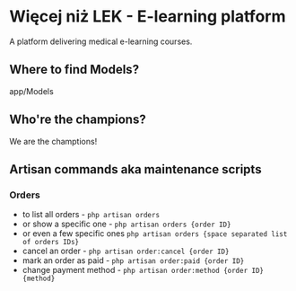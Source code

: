 # Więcej niż LEK - E-learning platform
A platform delivering medical e-learning courses.

## Where to find Models?
app/Models

## Who're the champions?
We are the champtions!

## Artisan commands aka maintenance scripts
### Orders
* to list all orders - `php artisan orders` 
* or show a specific one - `php artisan orders {order ID}`
* or even a few specific ones `php artisan orders {space separated list of orders IDs}`
* cancel an order - `php artisan order:cancel {order ID}`
* mark an order as paid - `php artisan order:paid {order ID}`
* change payment method - `php artisan order:method {order ID} {method}`